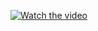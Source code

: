 
[![Watch the video](https://img.youtube.com/vi/W3pY1WYrXmk/maxresdefault.jpg)](https://youtu.be/W3pY1WYrXmk)
